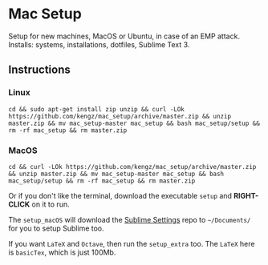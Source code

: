 # Mac Setup
Setup for new machines, MacOS or Ubuntu, in case of an EMP attack. Installs: systems, installations, dotfiles, Sublime Text 3.


## Instructions

### Linux
```shell
cd && sudo apt-get install zip unzip && curl -LOk https://github.com/kengz/mac_setup/archive/master.zip && unzip master.zip && mv mac_setup-master mac_setup && bash mac_setup/setup && rm -rf mac_setup && rm master.zip
```

### MacOS
```shell
cd && curl -LOk https://github.com/kengz/mac_setup/archive/master.zip && unzip master.zip && mv mac_setup-master mac_setup && bash mac_setup/setup && rm -rf mac_setup && rm master.zip
```

Or if you don't like the terminal, download the executable `setup` and **RIGHT-CLICK** on it to run. 

The `setup_macOS` will download the [Sublime Settings](https://github.com/kengz/sublime_settings) repo to `~/Documents/` for you to setup Sublime too.

If you want `LaTeX` and `Octave`, then run the `setup_extra` too. The `LaTeX` here is `basicTex`, which is just 100Mb.

